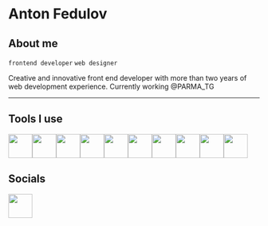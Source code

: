 # Anton Fedulov 

## About me
`frontend developer` `web designer`

Creative and innovative front end developer with more than two years of web development experience. 
Currently working @PARMA_TG

---
## Tools I use

<div style="display: flex">
    <img width="48px" src="https://cdn.jsdelivr.net/gh/devicons/devicon/icons/react/react-original.svg" /> 
    <img width="48px" src="https://cdn.jsdelivr.net/gh/devicons/devicon/icons/redux/redux-original.svg" />
    <img width="48px" src="https://cdn.jsdelivr.net/gh/devicons/devicon/icons/angularjs/angularjs-plain.svg" />
    <img width="48px" src="https://cdn.jsdelivr.net/gh/devicons/devicon/icons/nextjs/nextjs-original.svg" />          
    <img width="48px" src="https://cdn.jsdelivr.net/gh/devicons/devicon/icons/typescript/typescript-plain.svg" />
    <img width="48px" src="https://cdn.jsdelivr.net/gh/devicons/devicon/icons/webpack/webpack-plain.svg" />
    <img width="48px" src="https://cdn.jsdelivr.net/gh/devicons/devicon/icons/jest/jest-plain.svg" />
    <img width="48px" src="https://cdn.jsdelivr.net/gh/devicons/devicon/icons/figma/figma-original.svg" />
    <img width="48px" src="https://cdn.jsdelivr.net/gh/devicons/devicon/icons/tailwindcss/tailwindcss-plain.svg" />
    <img width="48px" src="https://cdn.jsdelivr.net/gh/devicons/devicon/icons/sass/sass-original.svg" />
</div>

## Socials


<a href="https://www.linkedin.com/in/fedulov/"><img width="48px" src="https://cdn.jsdelivr.net/gh/devicons/devicon/icons/linkedin/linkedin-original.svg" /></a>

<!--
**fed-a/fed-a** is a ✨ _special_ ✨ repository because its `README.md` (this file) appears on your GitHub profile.

Here are some ideas to get you started:

- 🔭 I’m currently working on ...
- 🌱 I’m currently learning ...
- 👯 I’m looking to collaborate on ...
- 🤔 I’m looking for help with ...
- 💬 Ask me about ...
- 📫 How to reach me: ...
- 😄 Pronouns: ...
- ⚡ Fun fact: ...
-->
